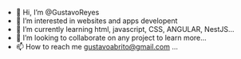 - 👋 Hi, I’m @GustavoReyes
- 👀 I’m interested in websites and apps developent 
- 🌱 I’m currently learning html, javascript, CSS, ANGULAR, NestJS...
- 💞️ I’m looking to collaborate on any project to learn more...
- 📫 How to reach me gustavoabrito@gmail.com ...

<!---
GustavoReyes/GustavoReyes is a ✨ special ✨ repository because its `README.md` (this file) appears on your GitHub profile.
You can click the Preview link to take a look at your changes.
--->
